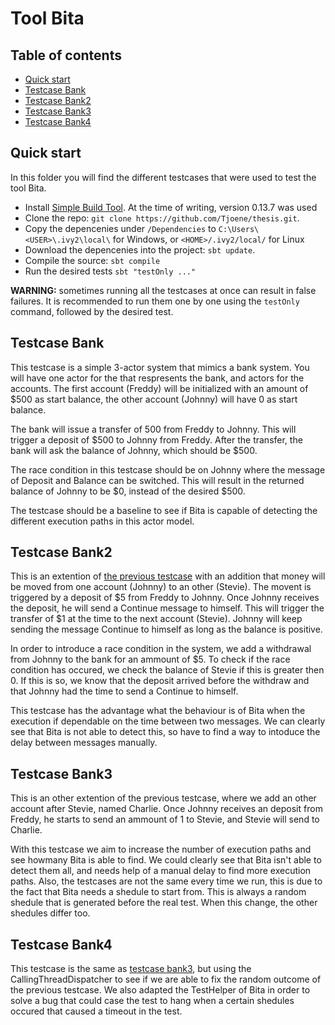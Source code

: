 # Tool Bita

## Table of contents

- [Quick start](#quick-start)
- [Testcase Bank](#testcase-bank)
- [Testcase Bank2](#testcase-bank2)
- [Testcase Bank3](#testcase-bank3)
- [Testcase Bank4](#testcase-bank4)

## Quick start

In this folder you will find the different testcases that were used to test the tool Bita.

- Install [Simple Build Tool](http://www.scala-sbt.org/). At the time of writing, version 0.13.7 was used
- Clone the repo: `git clone https://github.com/Tjoene/thesis.git`.
- Copy the depencenies under `/Dependencies` to `C:\Users\<USER>\.ivy2\local\` for Windows, or `<HOME>/.ivy2/local/` for Linux
- Download the depencenies into the project: `sbt update`.
- Compile the source: `sbt compile`
- Run the desired tests `sbt "testOnly ..."`

**WARNING:** sometimes running all the testcases at once can result in false failures. 
It is recommended to run them one by one using the `testOnly` command, followed by the desired test.

## Testcase Bank

This testcase is a simple 3-actor system that mimics a bank system.
You will have one actor for the that respresents the bank, and actors for the accounts.
The first account (Freddy) will be initialized with an amount of $500 as start balance, the other account (Johnny) will have 0 as start balance.

The bank will issue a transfer of 500 from Freddy to Johnny. This will trigger a deposit of $500 to Johnny from Freddy.
After the transfer, the bank will ask the balance of Johnny, which should be $500.

The race condition in this testcase should be on Johnny where the message of Deposit and Balance can be switched.
This will result in the returned balance of Johnny to be $0, instead of the desired $500.

The testcase should be a baseline to see if Bita is capable of detecting the different execution paths in this actor model.


## Testcase Bank2

This is an extention of [the previous testcase](#testcase-bank) with an addition that money will be moved from one account (Johnny) to an other (Stevie).
The movent is triggered by a deposit of $5 from Freddy to Johnny. Once Johnny receives the deposit, he will send a Continue message to himself. This will trigger 
the transfer of $1 at the time to the next account (Stevie). Johnny will keep sending the message Continue to himself as long as the balance is positive.

In order to introduce a race condition in the system, we add a withdrawal from Johnny to the bank for an ammount of $5. 
To check if the race condition has occured, we check the balance of Stevie if this is greater then 0. If this is so, we know that the deposit arrived before the withdraw 
and that Johnny had the time to send a Continue to himself. 

This testcase has the advantage what the behaviour is of Bita when the execution if dependable on the time between two messages.
We can clearly see that Bita is not able to detect this, so have to find a way to intoduce the delay between messages manually. 


## Testcase Bank3

This is an other extention of the previous testcase, where we add an other account after Stevie, named Charlie.
Once Johnny receives an deposit from Freddy, he starts to send an ammount of 1 to Stevie, and Stevie will send to Charlie.

With this testcase we aim to increase the number of execution paths and see howmany Bita is able to find.
We could clearly see that Bita isn't able to detect them all, and needs help of a manual delay to find more execution paths.
Also, the testcases are not the same every time we run, this is due to the fact that Bita needs a shedule to start from. This is always 
a random shedule that is generated before the real test. When this change, the other shedules differ too.  


## Testcase Bank4

This testcase is the same as [testcase bank3](#testcase-bank3), but using the CallingThreadDispatcher to see if we are able to fix the random outcome
of the previous testcase.
We also adapted the TestHelper of Bita in order to solve a bug that could case the test to hang when a certain shedules occured that caused a timeout in the 
test.